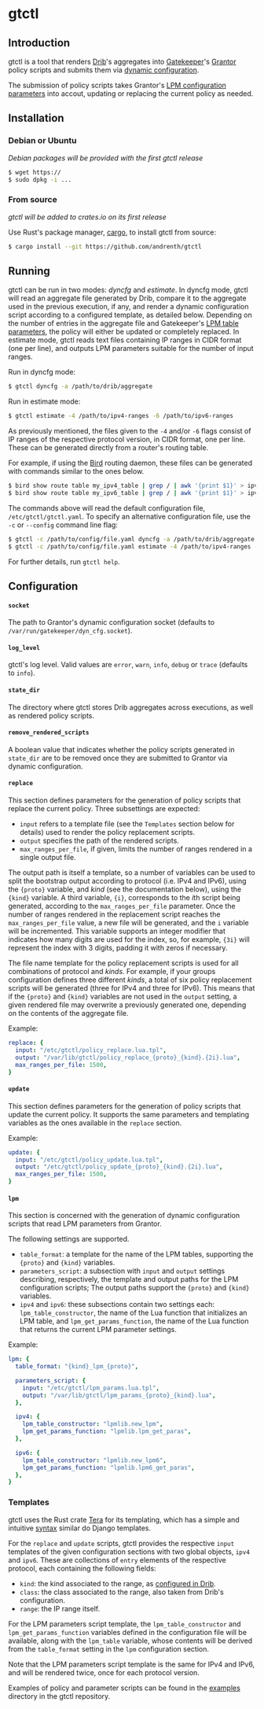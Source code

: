 # gtctl

## Introduction

gtctl is a tool that renders [Drib](https://github.com/andrenth/drib)'s aggregates into [Gatekeeper](https://github.com/AltraMayor/gatekeeper)'s [Grantor](https://github.com/AltraMayor/gatekeeper/wiki/Functional-Block:-GT) policy scripts and submits them via [dynamic configuration](https://github.com/AltraMayor/gatekeeper/wiki/Functional-Block:-Dynamic-Config).

The submission of policy scripts takes Grantor's [LPM configuration parameters](https://github.com/AltraMayor/gatekeeper/wiki/Functional-Block:-GT#LPM_Configuration_Parameters) into accout, updating or replacing the current policy as needed.

## Installation

### Debian or Ubuntu

*Debian packages will be provided with the first gtctl release*

```sh
$ wget https://
$ sudo dpkg -i ...
```

### From source

*gtctl will be added to crates.io on its first release*

Use Rust's package manager, [cargo](https://github.com/rust-lang/cargo), to install gtctl from source:

```sh
$ cargo install --git https://github.com/andrenth/gtctl
```

## Running

gtctl can be run in two modes: _dyncfg_ and _estimate_.
In dyncfg mode, gtctl will read an aggregate file generated by Drib, compare it to the aggregate used in the previous execution, if any, and render a dynamic configuration script according to a configured template, as detailed below.
Depending on the number of entries in the aggregate file and Gatekeeper's [LPM table parameters](https://github.com/AltraMayor/gatekeeper/wiki/Functional-Block:-GK#LPM_Table), the policy will either be updated or completely replaced.
In estimate mode, gtctl reads text files containing IP ranges in CIDR format (one per line), and outputs LPM parameters suitable for the number of input ranges.

Run in dyncfg mode:

```sh
$ gtctl dyncfg -a /path/to/drib/aggregate
```

Run in estimate mode:

```sh
$ gtctl estimate -4 /path/to/ipv4-ranges -6 /path/to/ipv6-ranges
```

As previously mentioned, the files given to the `-4` and/or `-6` flags consist of IP ranges of the respective protocol version, in CIDR format, one per line.
These can be generated directly from a router's routing table.

For example, if using the [Bird](https://bird.network.cz/) routing daemon, these files can be generated with commands similar to the ones below.

```sh
$ bird show route table my_ipv4_table | grep / | awk '{print $1}' > ipv4-ranges
$ bird show route table my_ipv6_table | grep / | awk '{print $1}' > ipv6-ranges
```

The commands above will read the default configuration file, `/etc/gtctl/gtctl.yaml`.
To specify an alternative configuration file, use the `-c` or `--config` command line flag:

```sh
$ gtctl -c /path/to/config/file.yaml dyncfg -a /path/to/drib/aggregate
$ gtctl -c /path/to/config/file.yaml estimate -4 /path/to/ipv4-ranges -6 /path/to/ipv6-ranges
```

For further details, run `gtctl help`.

## Configuration

#### `socket`

The path to Grantor's dynamic configuration socket (defaults to `/var/run/gatekeeper/dyn_cfg.socket`).

#### `log_level`

gtctl's log level.
Valid values are `error`, `warn`, `info`, `debug` or `trace` (defaults to `info`).

#### `state_dir`

The directory where gtctl stores Drib aggregates across executions, as well as rendered policy scripts.

#### `remove_rendered_scripts`

A boolean value that indicates whether the policy scripts generated in `state_dir` are to be removed once they are submitted to Grantor via dynamic configuration.

#### `replace`

This section defines parameters for the generation of policy scripts that replace the current policy.
Three subsettings are expected:

* `input` refers to a template file (see the `Templates` section below for details) used to render the policy replacement scripts.
* `output` specifies the path of the rendered scripts.
* `max_ranges_per_file`, if given, limits the number of ranges rendered in a single output file.

The output path is itself a template, so a number of variables can be used to split the bootstrap output according to protocol (i.e. IPv4 and IPv6), using the `{proto}` variable, and _kind_ (see the documentation below), using the `{kind}` variable.
A third variable, `{i}`, corresponds to the *i*th script being generated, according to the `max_ranges_per_file` parameter.
Once the number of ranges rendered in the replacement script reaches the `max_ranges_per_file` value, a new file will be generated, and the `i` variable will be incremented.
This variable supports an integer modifier that indicates how many digits are used for the index, so, for example, `{3i}` will represent the index with 3 digits, padding it with zeros if necessary.

The file name template for the policy replacement scripts is used for all combinations of protocol and _kinds_.
For example, if your groups configuration defines three different _kinds_, a total of six policy replacement scripts will be generated (three for IPv4 and three for IPv6).
This means that if the `{proto}` and `{kind}` variables are not used in the `output` setting, a given rendered file may overwrite a previously generated one, depending on the contents of the aggregate file.

Example:

```yaml
replace: {
  input: "/etc/gtctl/policy_replace.lua.tpl",
  output: "/var/lib/gtctl/policy_replace_{proto}_{kind}.{2i}.lua",
  max_ranges_per_file: 1500,
}
```

#### `update`

This section defines parameters for the generation of policy scripts that update the current policy.
It supports the same parameters and templating variables as the ones available in the `replace` section.

Example:

```yaml
update: {
  input: "/etc/gtctl/policy_update.lua.tpl",
  output: "/etc/gtctl/policy_update_{proto}_{kind}.{2i}.lua",
  max_ranges_per_file: 1500,
}
```

#### `lpm`

This section is concerned with the generation of dynamic configuration scripts that read LPM parameters from Grantor.

The following settings are supported.

* `table_format`: a template for the name of the LPM tables, supporting the `{proto}` and `{kind}` variables.
* `parameters_script`: a subsection with `input` and `output` settings describing, respectively, the template and output paths for the LPM configuration scripts; The output paths support the `{proto}` and `{kind}` variables.
* `ipv4` and `ipv6`: these subsections contain two settings each: `lpm_table_constructor`, the name of the Lua function that initializes an LPM table, and `lpm_get_params_function`, the name of the Lua function that returns the current LPM parameter settings.

Example:

```yaml
lpm: {
  table_format: "{kind}_lpm_{proto}",

  parameters_script: {
    input: "/etc/gtctl/lpm_params.lua.tpl",
    output: "/var/lib/gtctl/lpm_params_{proto}_{kind}.lua",
  },

  ipv4: {
    lpm_table_constructor: "lpmlib.new_lpm",
    lpm_get_params_function: "lpmlib.lpm_get_paras",
  },

  ipv6: {
    lpm_table_constructor: "lpmlib.new_lpm6",
    lpm_get_params_function: "lpmlib.lpm6_get_paras",
  },
}
```

### Templates

gtctl uses the Rust crate [Tera](https://tera.netlify.app/docs) for its templating, which has a simple and intuitive [syntax](https://tera.netlify.app/docs/#templates) similar do Django templates.

For the `replace` and `update` scripts, gtctl provides the respective `input` templates of the given configuration sections with two global objects, `ipv4` and `ipv6`.
These are collections of `entry` elements of the respective protocol, each containing the following fields:

* `kind`: the kind associated to the range, as [configured in Drib](https://github.com/andrenth/drib#groups-ipv4-and-ipv6-sections).
* `class`: the class associated to the range, also taken from Drib's configuration.
* `range`: the IP range itself.

For the LPM parameters script template, the `lpm_table_constructor` and `lpm_get_params_function` variables defined in the configuration file will be available, along with the `lpm_table` variable, whose contents will be derived from the `table_format` setting in the `lpm` configuration section.

Note that the LPM parameters script template is the same for IPv4 and IPv6, and will be rendered twice, once for each protocol version.

Examples of policy and parameter scripts can be found in the [examples](https://github.com/andrenth/gtctl/tree/master/examples) directory in the gtctl repository.
